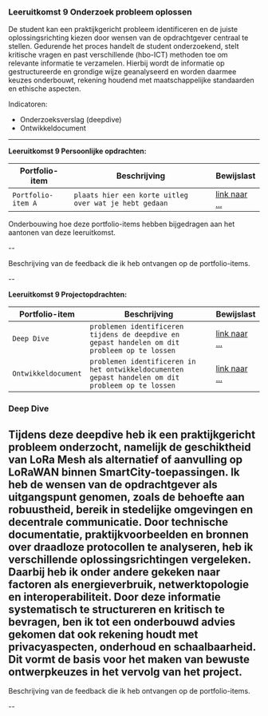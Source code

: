 ### Leeruitkomst 9 Onderzoek probleem oplossen

De student kan een praktijkgericht probleem identificeren en de juiste oplossingsrichting kiezen door wensen van de opdrachtgever centraal te stellen. Gedurende het proces handelt de student onderzoekend, stelt kritische vragen en past verschillende (hbo-ICT) methoden toe om relevante informatie te verzamelen. Hierbij wordt de informatie op gestructureerde en grondige wijze geanalyseerd en worden daarmee keuzes onderbouwt, rekening houdend met maatschappelijke standaarden en ethische aspecten.

Indicatoren:
- Onderzoeksverslag (deepdive)
- Ontwikkeldocument
---

**Leeruitkomst 9 Persoonlijke opdrachten:**

| Portfolio-item     | Beschrijving                                           | Bewijslast               |
|--------------------|--------------------------------------------------------|--------------------------|
| `Portfolio-item A` | `plaats hier een korte uitleg over wat je hebt gedaan` | [link naar ...](http://) |

Onderbouwing hoe deze portfolio-items hebben bijgedragen aan het aantonen van deze leeruitkomst.

--

Beschrijving van de feedback die ik heb ontvangen op de portfolio-items.

--

**Leeruitkomst 9 Projectopdrachten:**

| Portfolio-item     | Beschrijving                                           | Bewijslast               |
|--------------------|--------------------------------------------------------|--------------------------|
| `Deep Dive` | `problemen identificeren tijdens de deepdive en gepast handelen om dit probleem op te lossen ` | [link naar ...](http://) |
| `Ontwikkeldocument` | `problemen identificeren in het ontwikkeldocumenten gepast handelen om dit probleem op te lossen ` | [link naar ...](http://) |


### Deep Dive
Tijdens deze deepdive heb ik een praktijkgericht probleem onderzocht, namelijk de geschiktheid van LoRa Mesh als alternatief of aanvulling op LoRaWAN binnen SmartCity-toepassingen. Ik heb de wensen van de opdrachtgever als uitgangspunt genomen, zoals de behoefte aan robuustheid, bereik in stedelijke omgevingen en decentrale communicatie. Door technische documentatie, praktijkvoorbeelden en bronnen over draadloze protocollen te analyseren, heb ik verschillende oplossingsrichtingen vergeleken. Daarbij heb ik onder andere gekeken naar factoren als energieverbruik, netwerktopologie en interoperabiliteit. Door deze informatie systematisch te structureren en kritisch te bevragen, ben ik tot een onderbouwd advies gekomen dat ook rekening houdt met privacyaspecten, onderhoud en schaalbaarheid. Dit vormt de basis voor het maken van bewuste ontwerpkeuzes in het vervolg van het project.
--

Beschrijving van de feedback die ik heb ontvangen op de portfolio-items.

--